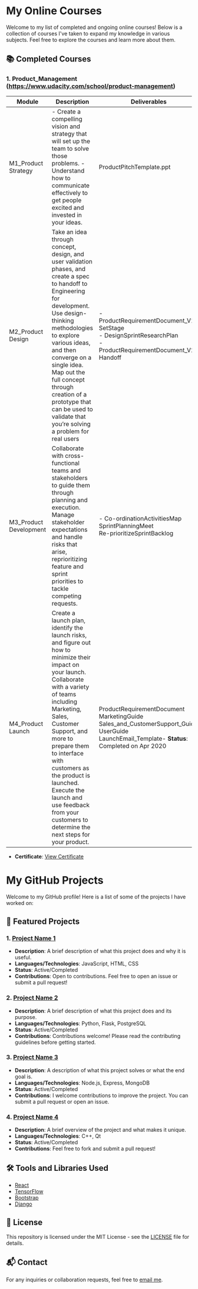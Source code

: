 # My Online Courses

Welcome to my list of completed and ongoing online courses! Below is a collection of courses I've taken to expand my knowledge in various subjects. 
Feel free to explore the courses and learn more about them.

## 📚 Completed Courses

### 1. Product_Management (https://www.udacity.com/school/product-management)
Module | Description | Deliverables |
------------ | ------------- | -------------------- |
M1_Product Strategy | - Create a compelling vision and strategy that will set up the team to solve those problems. - Understand how to communicate effectively to get people excited and invested in your ideas. | ProductPitchTemplate.ppt
M2_Product Design | Take an idea through concept, design, and user validation phases, and create a spec to handoff to Engineering for development. Use design-thinking methodologies to explore various ideas, and then converge on a single idea. Map out the full concept through creation of a prototype that can be used to validate that you’re solving a problem for real users | - ProductRequirementDocument_V1-SetStage <br> - DesignSprintResearchPlan <br> - ProductRequirementDocument_V2-Handoff
M3_Product Development | Collaborate with cross-functional teams and stakeholders to guide them through planning and execution. Manage stakeholder expectations and handle risks that arise, reprioritizing feature and sprint priorities to tackle competing requests. | - Co-ordinationActivitiesMap <br> SprintPlanningMeet <br> Re-prioritizeSprintBacklog
M4_Product Launch | Create a launch plan, identify the launch risks, and figure out how to minimize their impact on your launch. Collaborate with a variety of teams including Marketing, Sales, Customer Support, and more to prepare them to interface with customers as the product is launched. Execute the launch and use feedback from your customers to determine the next steps for your product. | ProductRequirementDocument <br> MarketingGuide <br> Sales_and_CustomerSupport_Guide <br> UserGuide <br> LaunchEmail_Template- **Status**: Completed on Apr 2020
- **Certificate**: [View Certificate](https://www.example.com/certificate-link)

# My GitHub Projects

Welcome to my GitHub profile! Here is a list of some of the projects I have worked on:

## 🚀 Featured Projects

### 1. [Project Name 1](https://github.com/yourusername/project1)
- **Description**: A brief description of what this project does and why it is useful.
- **Languages/Technologies**: JavaScript, HTML, CSS
- **Status**: Active/Completed
- **Contributions**: Open to contributions. Feel free to open an issue or submit a pull request!

### 2. [Project Name 2](https://github.com/yourusername/project2)
- **Description**: A brief description of what this project does and its purpose.
- **Languages/Technologies**: Python, Flask, PostgreSQL
- **Status**: Active/Completed
- **Contributions**: Contributions welcome! Please read the contributing guidelines before getting started.

### 3. [Project Name 3](https://github.com/yourusername/project3)
- **Description**: A description of what this project solves or what the end goal is.
- **Languages/Technologies**: Node.js, Express, MongoDB
- **Status**: Active/Completed
- **Contributions**: I welcome contributions to improve the project. You can submit a pull request or open an issue.

### 4. [Project Name 4](https://github.com/yourusername/project4)
- **Description**: A brief overview of the project and what makes it unique.
- **Languages/Technologies**: C++, Qt
- **Status**: Active/Completed
- **Contributions**: Feel free to fork and submit a pull request!

## 🛠️ Tools and Libraries Used

- [React](https://reactjs.org/)
- [TensorFlow](https://www.tensorflow.org/)
- [Bootstrap](https://getbootstrap.com/)
- [Django](https://www.djangoproject.com/)

## 📄 License

This repository is licensed under the MIT License - see the [LICENSE](LICENSE) file for details.

## 📬 Contact

For any inquiries or collaboration requests, feel free to [email me](mailto:your-email@example.com).

